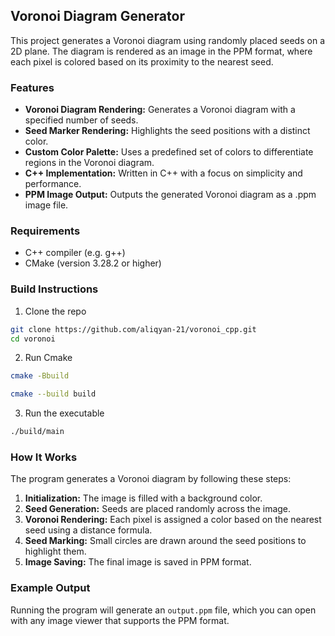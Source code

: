 ## Voronoi Diagram Generator

This project generates a Voronoi diagram using randomly placed seeds on a 2D plane. The diagram is rendered as an image in the PPM format, where each pixel is colored based on its proximity to the nearest seed.

### Features

- **Voronoi Diagram Rendering:** Generates a Voronoi diagram with a specified number of seeds.
- **Seed Marker Rendering:** Highlights the seed positions with a distinct color.
- **Custom Color Palette:** Uses a predefined set of colors to differentiate regions in the Voronoi diagram.
- **C++ Implementation:** Written in C++ with a focus on simplicity and performance.
- **PPM Image Output:** Outputs the generated Voronoi diagram as a .ppm image file.

### Requirements

- C++ compiler (e.g. g++)
- CMake (version 3.28.2 or higher)

### Build Instructions

1. Clone the repo

```bash
git clone https://github.com/aliqyan-21/voronoi_cpp.git
cd voronoi
```

2. Run Cmake

```bash
cmake -Bbuild
```

```bash
cmake --build build
```

3. Run the executable

```bash
./build/main
```

### How It Works

The program generates a Voronoi diagram by following these steps:

1. **Initialization:** The image is filled with a background color.
2. **Seed Generation:** Seeds are placed randomly across the image.
3. **Voronoi Rendering:** Each pixel is assigned a color based on the nearest seed using a distance formula.
4. **Seed Marking:** Small circles are drawn around the seed positions to highlight them.
5. **Image Saving:** The final image is saved in PPM format.

### Example Output

Running the program will generate an `output.ppm` file, which you can open with any image viewer that supports the PPM format.
